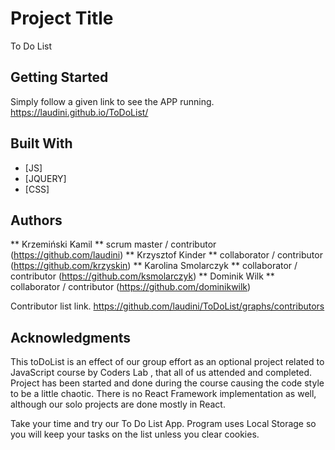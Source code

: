# Project Title

To Do List 


## Getting Started

Simply follow a given link to see the APP running.
https://laudini.github.io/ToDoList/


## Built With

* [JS]
* [JQUERY]
* [CSS]


## Authors

** Krzemiński Kamil **      scrum master / contributor (https://github.com/laudini)
** Krzysztof Kinder **      collaborator / contributor (https://github.com/krzyskin)
** Karolina Smolarczyk **   collaborator / contributor (https://github.com/ksmolarczyk)
** Dominik Wilk **          collaborator / contributor (https://github.com/dominikwilk)

Contributor list link.
https://github.com/laudini/ToDoList/graphs/contributors 


## Acknowledgments

This toDoList is an effect of our group effort as an optional project related to JavaScript course by Coders Lab , that all of us attended and completed. 
Project has been started and done during the course causing the code style to be a little chaotic. There is no React Framework implementation as well, although our solo projects are done mostly in React.

Take your time and try our To Do List App. Program uses Local Storage so you will keep your tasks on the list unless you clear cookies. 
